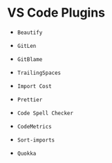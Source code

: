 # VS Code Plugins


- `Beautify`
- `GitLen`
- `GitBlame`
- `TrailingSpaces`
- `Import Cost`
- `Prettier`
- `Code Spell Checker`

- `CodeMetrics`
- `Sort-imports`
- `Quokka`
